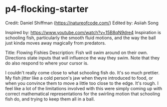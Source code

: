 # p4-flocking-starter

Credit: Daniel Shiffman (https://natureofcode.com/)
Edited by: Asiiah Song

Inspired by: https://www.youtube.com/watch?v=15B8qN9dre4
Inspiration is schooling fish, particularly the smooth fluid motions, and the way the ball just kinda moves away magically from predators.

Title: Flowing Fishies
Description: Fish will swim around on their own. Directions state inputs that will influence the way they swim. Note that they do also respond to where your cursor is.

I couldn't really come close to what schooling fish do. It's so much prettier. My fish jitter like a cold person's jaw when theyre introduced to food, or when you convince them
to move a little too close to the edge. It's rough. I feel like a lot of the limitations involved with this were simply coming up with correct mathematical representations for the swirling motion that schooling fish do, and trying to keep them all in a ball.